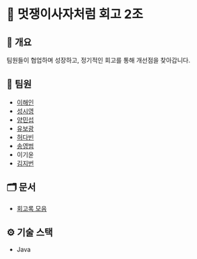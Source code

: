 # 🚀 멋쟁이사자처럼 회고 2조

## 📌 개요
팀원들이 협업하며 성장하고, 정기적인 회고를 통해 개선점을 찾아갑니다.

## 👥 팀원
- [이해인](https://github.com/Hae-in)
- [성시영](https://github.com/seongsiyoung)
- [양민섭](https://github.com/BokSIL-SEOB)
- [유보광](https://github.com/bogwang159)
- [허다빈](https://github.com/d4been)
- [송영범](https://github.com/yeongbeomSong)
- 이기윤
- [김지번](https://github.com/Hirundo537)

## 🗂️ 문서
- [회고록 모음](./docs/retrospective)

## ⚙️ 기술 스택
- Java
